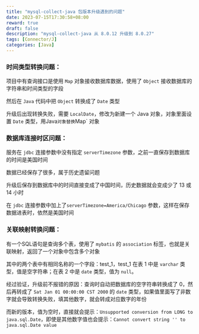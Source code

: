 ```yaml
---
title: "mysql-collect-java 包版本升级遇到的问题"
date: 2023-07-15T17:30:58+08:00
reward: true
draft: false
description: "mysql-collect-java 从 8.0.12 升级到 8.0.27"
tags: [Connector/J]
categories: [Java]
---
```


<!--more-->

### 时间类型转换问题：

项目中有查询接口是使用 `Map` 对象接收数据库数据，使用了 `Object` 接收数据库的字符串和时间类型的字段

然后在 `Java` 代码中把 `Object` 转换成了 `Date` 类型

升级后出现转换失败，需要 `LocalDate`，修改为新建一个 Java 对象，对象里面设置 `Date` 类型，用Java` 对象替换 `Map` 对象

### 数据库连接时区问题：

服务在 `jdbc` 连接参数中没有指定 `serverTimezone` 参数，之前一直保存到数据库的时间是美国时间

数据已经保存了很多，属于历史遗留问题

升级后保存到数据库中的时间直接变成了中国时间，历史数据就会变成少了 13 或 14 小时

在 `jdbc` 连接参数中加上了`serverTimezone=America/Chicago` 参数，这样在保存数据进表时，依然是美国时间

### 关联映射转换问题：

有一个SQL语句是查询多个表，使用了 `mybatis` 的 `association` 标签，也就是关联映射，返回了一个对象中包含多个对象

其中的两个表中有相同名称的一个字段：test_1，test_1 在表 1 中是 `varchar` 类型，值是空字符串；在表 2 中是 `date` 类型，值为 `null`。

经过验证，升级前不报错的原因：查询时自动把数据库的空字符串转换成了 0，然后再转成了 `Sat Jan 01 00:00:00 CST 2000` 的 `date` 类型，如果值里面写了非数字就会导致转换失败，填其他数字，就会转成对应数字的年份

而新的版本，值为空时，直接就会提示：`Unsupported conversion from LONG to java.sql.Date`，即使是其他数字值也会提示：`Cannot convert string '' to java.sql.Date value`
